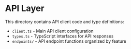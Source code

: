 # API Layer

This directory contains API client code and type definitions:

- `client.ts` - Main API client configuration
- `types.ts` - TypeScript interfaces for API responses
- `endpoints/` - API endpoint functions organized by feature